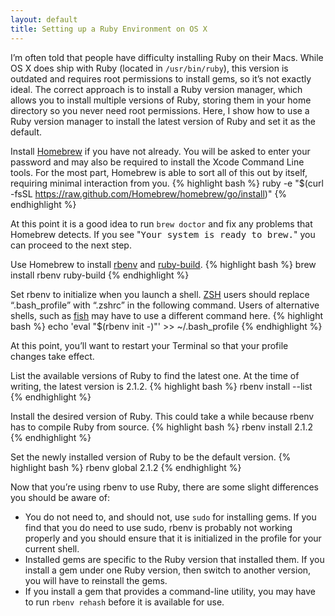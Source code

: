 ```yaml
---
layout: default
title: Setting up a Ruby Environment on OS X
---
```


I’m often told that people have difficulty installing Ruby on their Macs. While OS X does ship with Ruby (located in `/usr/bin/ruby`), this version is outdated and requires root permissions to install gems, so it’s not exactly ideal. The correct approach is to install a Ruby version manager, which allows you to install multiple versions of Ruby, storing them in your home directory so you never need root permissions. Here, I show how to use a Ruby version manager to install the latest version of Ruby and set it as the default.

Install [Homebrew](http://brew.sh) if you have not already. You will be asked to enter your password and may also be required to install the Xcode Command Line tools. For the most part, Homebrew is able to sort all of this out by itself, requiring minimal interaction from you.
{% highlight bash %}
ruby -e "$(curl -fsSL https://raw.github.com/Homebrew/homebrew/go/install)"
{% endhighlight %}

At this point it is a good idea to run `brew doctor` and fix any problems that Homebrew detects. If you see "<samp>Your system is ready to brew.</samp>" you can proceed to the next step.

Use Homebrew to install [rbenv](https://github.com/sstephenson/rbenv) and [ruby-build](https://github.com/sstephenson/ruby-build).
{% highlight bash %}
brew install rbenv ruby-build
{% endhighlight %}

Set rbenv to initialize when you launch a shell. [ZSH](www.zsh.org) users should replace “.bash\_profile” with “.zshrc” in the following command. Users of alternative shells, such as [fish](http://fishshell.org) may have to use a different command here.
{% highlight bash %}
echo 'eval "$(rbenv init -)"' >> ~/.bash_profile
{% endhighlight %}

At this point, you’ll want to restart your Terminal so that your profile changes take effect.

List the available versions of Ruby to find the latest one. At the time of writing, the latest version is 2.1.2.
{% highlight bash %}
rbenv install --list
{% endhighlight %}

Install the desired version of Ruby. This could take a while because rbenv has to compile Ruby from source.
{% highlight bash %}
rbenv install 2.1.2
{% endhighlight %}

Set the newly installed version of Ruby to be the default version.
{% highlight bash %}
rbenv global 2.1.2
{% endhighlight %}

Now that you’re using rbenv to use Ruby, there are some slight differences you should be aware of:

* You do not need to, and should not, use `sudo` for installing gems. If you find that you do need to use sudo, rbenv is probably not working properly and you should ensure that it is initialized in the profile for your current shell.
* Installed gems are specific to the Ruby version that installed them. If you install a gem under one Ruby version, then switch to another version, you will have to reinstall the gems.
* If you install a gem that provides a command-line utility, you may have to run `rbenv rehash` before it is available for use.
